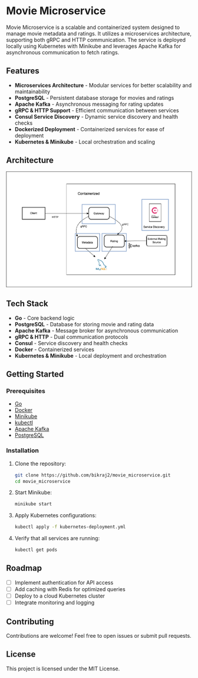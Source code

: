 # Movie Microservice

Movie Microservice is a scalable and containerized system designed to manage movie metadata and ratings. It utilizes a microservices architecture, supporting both gRPC and HTTP communication. The service is deployed locally using Kubernetes with Minikube and leverages Apache Kafka for asynchronous communication to fetch ratings.

## Features

- **Microservices Architecture** - Modular services for better scalability and maintainability
- **PostgreSQL** - Persistent database storage for movies and ratings
- **Apache Kafka** - Asynchronous messaging for rating updates
- **gRPC & HTTP Support** - Efficient communication between services
- **Consul Service Discovery** - Dynamic service discovery and health checks
- **Dockerized Deployment** - Containerized services for ease of deployment
- **Kubernetes & Minikube** - Local orchestration and scaling

## Architecture

![Architecture](assets/movie_microservice.png)

## Tech Stack

- **Go** - Core backend logic
- **PostgreSQL** - Database for storing movie and rating data
- **Apache Kafka** - Message broker for asynchronous communication
- **gRPC & HTTP** - Dual communication protocols
- **Consul** - Service discovery and health checks
- **Docker** - Containerized services
- **Kubernetes & Minikube** - Local deployment and orchestration

## Getting Started

### Prerequisites

- [Go](https://go.dev/)
- [Docker](https://www.docker.com/)
- [Minikube](https://minikube.sigs.k8s.io/docs/)
- [kubectl](https://kubernetes.io/docs/tasks/tools/)
- [Apache Kafka](https://kafka.apache.org/)
- [PostgreSQL](https://www.postgresql.org/)

### Installation

1. Clone the repository:
   ```sh
   git clone https://github.com/bikraj2/movie_microservice.git
   cd movie_microservice
   ```

2. Start Minikube:
   ```sh
   minikube start
   ```

3. Apply Kubernetes configurations:
   ```sh
   kubectl apply -f kubernetes-deployment.yml
   ```

4. Verify that all services are running:
   ```sh
   kubectl get pods
   ```

## Roadmap

- [ ] Implement authentication for API access
- [ ] Add caching with Redis for optimized queries
- [ ] Deploy to a cloud Kubernetes cluster
- [ ] Integrate monitoring and logging

## Contributing

Contributions are welcome! Feel free to open issues or submit pull requests.

## License

This project is licensed under the MIT License.

